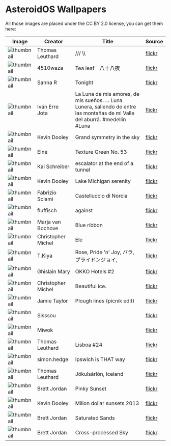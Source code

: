 AsteroidOS Wallpapers
=====================

All those images are placed under the CC BY 2.0 license, you can get them here:

| Image | Creator | Title | Source |
|---|---|---|---|
| ![thumbnail](https://farm4.staticflickr.com/3717/19378456782_13561a35de_q_d.jpg) | Thomas Leuthard | /// \\\ | [flickr](https://www.flickr.com/photos/thomasleuthard/19378456782/) |
| ![thumbnail](https://farm3.staticflickr.com/2334/2455787369_bef2b0484c_q_d.jpg) | 4510waza | Tea leaf　八十八夜 | [flickr](https://www.flickr.com/photos/4510waza/2455787369/) |
| ![thumbnail](https://farm2.staticflickr.com/1054/1108221266_2d7487cbf9_q_d.jpg) | Sanna R | Tonight | [flickr](https://www.flickr.com/photos/sanna_nixi/1108221266/) |
| ![thumbnail](https://farm6.staticflickr.com/5572/14990624740_8c2b958bdd_q_d.jpg) | Iván Erre Jota | La Luna de mis amores, de mis sueños. ... Luna Lunera, saliendo de entre las montañas de mi Valle del aburrá. #medellín #Luna | [flickr](https://www.flickr.com/photos/15072398@N00/14990624740/) |
| ![thumbnail](https://farm4.staticflickr.com/3899/15128705606_1f63ba5038_q_d.jpg) | Kevin Dooley | Grand symmetry in the sky | [flickr](https://www.flickr.com/photos/pagedooley/15128705606/) | 
| ![thumbnail](https://farm3.staticflickr.com/2849/9440091829_60656e610f_q_d.jpg) | Elné | Texture Green No. 53 | [flickr](https://www.flickr.com/photos/neighya/9440091829/) |
| ![thumbnail](https://farm1.staticflickr.com/1/3322349_f5b6307a01_q_d.jpg) | Kai Schreiber | escalator at the end of a tunnel | [flickr](https://www.flickr.com/photos/genista/3322349/) |
| ![thumbnail](https://farm3.staticflickr.com/2436/3869914397_0c7e0e92bc_q_d.jpg) | Kevin Dooley | Lake Michigan serenity | [flickr](https://www.flickr.com/photos/pagedooley/3869914397/) |
| ![thumbnail](https://farm3.staticflickr.com/2872/9769556553_5cf0cd60c4_q_d.jpg) | Fabrizio Sciami | Castelluccio di Norcia | [flickr](https://www.flickr.com/photos/_fabrizio_/9769556553/) |
| ![thumbnail](https://farm3.staticflickr.com/2889/11424136145_7050e7e10f_q_d.jpg) | fluffisch | against | [flickr](https://www.flickr.com/photos/fluffisch/11424136145/) |
| ![thumbnail](https://farm5.staticflickr.com/4061/4693023532_90871ce8bf_q_d.jpg) | Marja van Bochove | Blue ribbon | [flickr](https://www.flickr.com/photos/on1stsite/4693023532/) |
| ![thumbnail](https://farm4.staticflickr.com/3904/15212234310_390b3195ef_q_d.jpg) | Christopher Michel | Ele | [flickr](https://www.flickr.com/photos/cmichel67/15212234310/) |
| ![thumbnail](https://farm6.staticflickr.com/5634/20710092124_6d0cf90924_q_d.jpg) | T.Kiya | Rose, Pride 'n' Joy, バラ, プライドンジョイ, | [flickr](https://flic.kr/p/xy5CRS) |
| ![thumbnail](https://farm1.staticflickr.com/433/19499895693_91c07f31b2_q_d.jpg) | Ghislain Mary | OKKO Hotels #2 | [flickr](https://flic.kr/p/vH94Ca) |
| ![thumbnail](https://farm1.staticflickr.com/383/19702613265_05035f7fe2_q_d.jpg) | Christopher Michel | Beautiful ice. | [flickr](https://flic.kr/p/w243uH) |
| ![thumbnail](https://farm7.staticflickr.com/6193/6070306243_3b82234fc8_q_d.jpg) | Jamie Taylor  | Plough lines (picnik edit) | [flickr](https://www.flickr.com/photos/jayt74/6070306243/) |
| ![thumbnail](https://farm9.staticflickr.com/8247/8551044048_5d04cee9b9_q_d.jpg) | Sisssou  |  | [flickr](https://www.flickr.com/photos/sissou/8551044048/) |
| ![thumbnail](https://farm4.staticflickr.com/3700/12008224024_4eb3db42dc_q_d.jpg) | Miwok |  | [flickr](https://www.flickr.com/photos/miwok/12008224024/) |
| ![thumbnail](https://farm8.staticflickr.com/7289/9240057900_6793919136_q_d.jpg) | Thomas Leuthard | Lisboa #24 | [flickr](https://www.flickr.com/photos/thomasleuthard/9240057900/) |
| ![thumbnail](https://farm6.staticflickr.com/5219/5447882622_d604780c1b_q_d.jpg) | simon.hedge | Ipswich is THAT way | [flickr](https://www.flickr.com/photos/shedge/5447882622/) |
| ![thumbnail](https://farm9.staticflickr.com/8827/18155790692_655998936e_q_d.jpg) | Thomas Leuthard | Jökulsárlón, Iceland | [flickr](https://www.flickr.com/photos/thomasleuthard/18155790692/) |  |  | I think it's a good lighttrail |
| ![thumbnail](https://farm6.staticflickr.com/5342/9296537027_003fbe263a_q_d.jpg) | Brett Jordan | Pinky Sunset | [flickr](https://flic.kr/p/favbza) |
| ![thumbnail](https://farm8.staticflickr.com/7397/9736485307_7f290a4196_q_d.jpg) | Kevin Dooley | Milion dollar sunsets 2013 | [flickr](https://www.flickr.com/photos/pagedooley/9736485307/) |
| ![thumbnail](https://farm8.staticflickr.com/7270/7595873090_6dee49654c_q_d.jpg) | Brett Jordan | Saturated Sands | [flickr](https://flic.kr/p/czdQr9) |
| ![thumbnail](https://farm9.staticflickr.com/8101/8451874091_ec6b803d4d_q_d.jpg) | Brett Jordan | Cross-processed Sky | [flickr](https://flic.kr/p/dSS4H6) |

